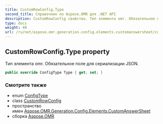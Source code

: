 ```yaml
---
title: CustomRowConfig.Type
second_title: Справочник по Aspose.OMR для .NET API
description: CustomRowConfig свойство. Тип элемента omr. Обязательное поле для сериализации JSON.
type: docs
weight: 40
url: /ru/net/aspose.omr.generation.config.elements.customanswersheet/customrowconfig/type/
---
```

## CustomRowConfig.Type property

Тип элемента omr. Обязательное поле для сериализации JSON.

```csharp
public override ConfigType Type { get; set; }
```

### Смотрите также

* enum [ConfigType](../../../aspose.omr.generation.config.enums/configtype/)
* class [CustomRowConfig](../)
* пространство имен [Aspose.OMR.Generation.Config.Elements.CustomAnswerSheet](../../customrowconfig/)
* сборка [Aspose.OMR](../../../)


